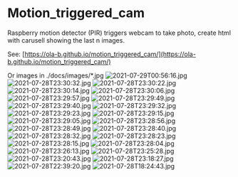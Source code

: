 # Motion_triggered_cam
Raspberry motion detector (PIR) triggers webcam to take photo, create html with carusell showing the last n images.

See: [https://ola-b.github.io/motion_triggered_cam/](https://ola-b.github.io/motion_triggered_cam/)


Or images in ./docs/images/*.jpg
![2021-07-29T00:56:16.jpg](https://github.com/Ola-B/motion_triggered_cam/blob/main/docs/images/2021-07-29T00:56:16.jpg "2021-07-29T00:56:16.jpg")
![2021-07-28T23:30:32.jpg](https://github.com/Ola-B/motion_triggered_cam/blob/main/docs/images/2021-07-28T23:30:32.jpg "2021-07-28T23:30:32.jpg")
![2021-07-28T23:30:22.jpg](https://github.com/Ola-B/motion_triggered_cam/blob/main/docs/images/2021-07-28T23:30:22.jpg "2021-07-28T23:30:22.jpg")
![2021-07-28T23:30:14.jpg](https://github.com/Ola-B/motion_triggered_cam/blob/main/docs/images/2021-07-28T23:30:14.jpg "2021-07-28T23:30:14.jpg")
![2021-07-28T23:30:06.jpg](https://github.com/Ola-B/motion_triggered_cam/blob/main/docs/images/2021-07-28T23:30:06.jpg "2021-07-28T23:30:06.jpg")
![2021-07-28T23:29:57.jpg](https://github.com/Ola-B/motion_triggered_cam/blob/main/docs/images/2021-07-28T23:29:57.jpg "2021-07-28T23:29:57.jpg")
![2021-07-28T23:29:49.jpg](https://github.com/Ola-B/motion_triggered_cam/blob/main/docs/images/2021-07-28T23:29:49.jpg "2021-07-28T23:29:49.jpg")
![2021-07-28T23:29:40.jpg](https://github.com/Ola-B/motion_triggered_cam/blob/main/docs/images/2021-07-28T23:29:40.jpg "2021-07-28T23:29:40.jpg")
![2021-07-28T23:29:32.jpg](https://github.com/Ola-B/motion_triggered_cam/blob/main/docs/images/2021-07-28T23:29:32.jpg "2021-07-28T23:29:32.jpg")
![2021-07-28T23:29:23.jpg](https://github.com/Ola-B/motion_triggered_cam/blob/main/docs/images/2021-07-28T23:29:23.jpg "2021-07-28T23:29:23.jpg")
![2021-07-28T23:29:15.jpg](https://github.com/Ola-B/motion_triggered_cam/blob/main/docs/images/2021-07-28T23:29:15.jpg "2021-07-28T23:29:15.jpg")
![2021-07-28T23:29:05.jpg](https://github.com/Ola-B/motion_triggered_cam/blob/main/docs/images/2021-07-28T23:29:05.jpg "2021-07-28T23:29:05.jpg")
![2021-07-28T23:28:56.jpg](https://github.com/Ola-B/motion_triggered_cam/blob/main/docs/images/2021-07-28T23:28:56.jpg "2021-07-28T23:28:56.jpg")
![2021-07-28T23:28:49.jpg](https://github.com/Ola-B/motion_triggered_cam/blob/main/docs/images/2021-07-28T23:28:49.jpg "2021-07-28T23:28:49.jpg")
![2021-07-28T23:28:40.jpg](https://github.com/Ola-B/motion_triggered_cam/blob/main/docs/images/2021-07-28T23:28:40.jpg "2021-07-28T23:28:40.jpg")
![2021-07-28T23:28:32.jpg](https://github.com/Ola-B/motion_triggered_cam/blob/main/docs/images/2021-07-28T23:28:32.jpg "2021-07-28T23:28:32.jpg")
![2021-07-28T23:28:23.jpg](https://github.com/Ola-B/motion_triggered_cam/blob/main/docs/images/2021-07-28T23:28:23.jpg "2021-07-28T23:28:23.jpg")
![2021-07-28T23:28:15.jpg](https://github.com/Ola-B/motion_triggered_cam/blob/main/docs/images/2021-07-28T23:28:15.jpg "2021-07-28T23:28:15.jpg")
![2021-07-28T23:28:04.jpg](https://github.com/Ola-B/motion_triggered_cam/blob/main/docs/images/2021-07-28T23:28:04.jpg "2021-07-28T23:28:04.jpg")
![2021-07-28T23:26:13.jpg](https://github.com/Ola-B/motion_triggered_cam/blob/main/docs/images/2021-07-28T23:26:13.jpg "2021-07-28T23:26:13.jpg")
![2021-07-28T23:25:28.jpg](https://github.com/Ola-B/motion_triggered_cam/blob/main/docs/images/2021-07-28T23:25:28.jpg "2021-07-28T23:25:28.jpg")
![2021-07-28T23:20:43.jpg](https://github.com/Ola-B/motion_triggered_cam/blob/main/docs/images/2021-07-28T23:20:43.jpg "2021-07-28T23:20:43.jpg")
![2021-07-28T23:18:27.jpg](https://github.com/Ola-B/motion_triggered_cam/blob/main/docs/images/2021-07-28T23:18:27.jpg "2021-07-28T23:18:27.jpg")
![2021-07-28T22:39:20.jpg](https://github.com/Ola-B/motion_triggered_cam/blob/main/docs/images/2021-07-28T22:39:20.jpg "2021-07-28T22:39:20.jpg")
![2021-07-28T18:24:43.jpg](https://github.com/Ola-B/motion_triggered_cam/blob/main/docs/images/2021-07-28T18:24:43.jpg "2021-07-28T18:24:43.jpg")
